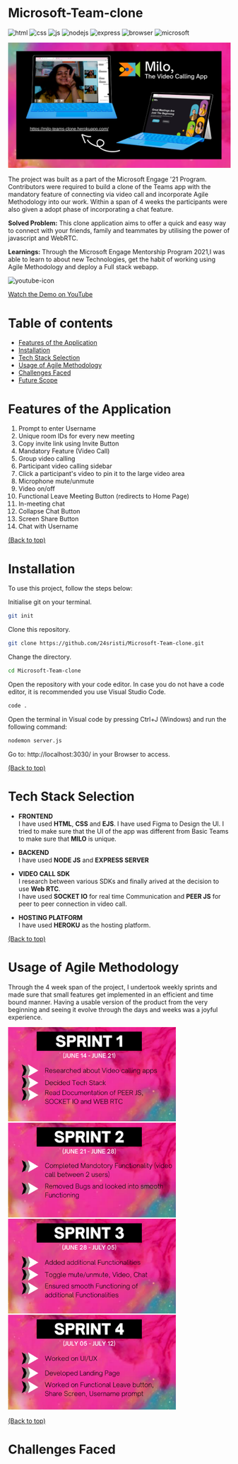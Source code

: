 # Microsoft-Team-clone

![html](https://img.shields.io/badge/HTML5-E34F26?style=for-the-badge&logo=html5&logoColor=white)
![css](https://img.shields.io/badge/CSS3-1572B6?style=for-the-badge&logo=css3&logoColor=white)
![js](https://img.shields.io/badge/JavaScript-F7DF1E?style=for-the-badge&logo=javascript&logoColor=black)
![nodejs](https://img.shields.io/badge/Node.js-339933?style=for-the-badge&logo=nodedotjs&logoColor=white)
![express](https://img.shields.io/badge/Express.js-000000?style=for-the-badge&logo=express&logoColor=white)
![browser](https://img.shields.io/badge/Google_chrome-4285F4?style=for-the-badge&logo=Google-chrome&logoColor=white)
![microsoft](https://img.shields.io/badge/Microsoft-666666?style=for-the-badge&logo=microsoft&logoColor=white)

<img src="/public/engage.png"/><br>

The project was built as a part of the Microsoft Engage '21 Program. Contributors were required to build a clone of the Teams app with the mandatory feature of connecting via video call and incorporate Agile Methodology into our work. Within a span of 4 weeks the participants were also given a adopt phase of incorporating a chat feature. <br />

<b>Solved Problem:</b> This clone application aims to offer a quick and easy way to connect with your friends, family and teammates by utilising the power of javascript and WebRTC.

<b>Learnings:</b> Through the Microsoft Engage Mentorship Program 2021,I was able to learn to about new Technologies, get the habit of working using Agile Methodology and deploy a Full stack webapp.

<img src="https://image.flaticon.com/icons/png/512/1384/1384060.png" alt="youtube-icon" width="50px"> 

[Watch the Demo on YouTube](https://youtu.be/j8OXamMeboU)

# Table of contents

- [Features of the Application](#features-of-the-application)
- [Installation](#installation)
- [Tech Stack Selection](#tech-stack-selection)
- [Usage of Agile Methodology](#usage-of-agile-methodology)
- [Challenges Faced](#challenges-faced)
- [Future Scope](#future-scope)

# Features of the Application

1. Prompt to enter Username
2. Unique room IDs for every new meeting
3. Copy invite link using Invite Button
4. Mandatory Feature (Video Call)
5. Group video calling 
6. Participant video calling sidebar 
7. Click a participant's video to pin it to the large video area
8. Microphone mute/unmute 
9. Video on/off 
10. Functional Leave Meeting Button (redirects to Home Page)
11. In-meeting chat
12. Collapse Chat Button
13. Screen Share Button
14. Chat with Username

[(Back to top)](#table-of-contents)

# Installation 
To use this project, follow the steps below:

Initialise git on your terminal.

```bash
git init
```
Clone this repository.

```bash
git clone https://github.com/24sristi/Microsoft-Team-clone.git
``` 

Change the directory. 

```bash
cd Microsoft-Team-clone
```

Open the repository with your code editor. 
In case you do not have a code editor, it is recommended you use Visual Studio Code. 

```bash
code .
```

Open the terminal in Visual code by pressing Ctrl+J (Windows) and run the following command:

```bash
nodemon server.js
```

Go to: http://localhost:3030/ in your Browser to access.

[(Back to top)](#table-of-contents)

# Tech Stack Selection

* <b> FRONTEND </b> <br>
I have used **HTML**, **CSS** and **EJS**. I have used Figma to Design the UI. I tried to make sure that the UI of the app was different from Basic Teams to make sure that **MILO** is unique.

* <b> BACKEND </b> <br>
I have used **NODE JS** and **EXPRESS SERVER**

* <b> VIDEO CALL SDK </b> <br>
I research between various SDKs and finally arived at the decision to use **Web RTC**. <br>
I have used **SOCKET IO** for real time Communication and **PEER JS** for peer to peer connection in video call.

* <b> HOSTING PLATFORM </b> <br>
I have used **HEROKU** as the hosting platform.

[(Back to top)](#table-of-contents)

# Usage of Agile Methodology

Through the 4 week span of the project, I undertook weekly sprints and made sure that small features get implemented in an efficient and time bound manner. Having a usable version of the product from the very beginning and seeing it evolve through the days and weeks was a joyful experience.<br>
<p float ="left">
  <img src="/public/sprint1.png" width=380/> <img src="/public/sprint2.png" width=380/><br>
  <img src="/public/sprint3.png" width=380/> <img src="/public/sprint4.png" width=380/><br>
</p>

[(Back to top)](#table-of-contents)

# Challenges Faced





